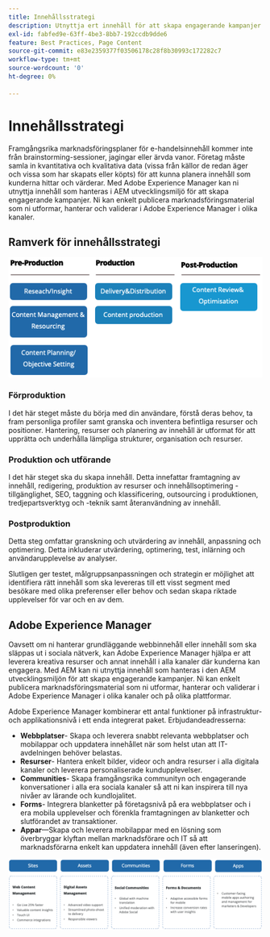 ```yaml
---
title: Innehållsstrategi
description: Utnyttja ert innehåll för att skapa engagerande kampanjer som engagerar era kunder.
exl-id: fabfed9e-63ff-4be3-8bb7-192ccdb9dde6
feature: Best Practices, Page Content
source-git-commit: e83e2359377f03506178c28f8b30993c172282c7
workflow-type: tm+mt
source-wordcount: '0'
ht-degree: 0%

---
```


# Innehållsstrategi

Framgångsrika marknadsföringsplaner för e-handelsinnehåll kommer inte från brainstorming-sessioner, jagingar eller ärvda vanor. Företag måste samla in kvantitativa och kvalitativa data (vissa från källor de redan äger och vissa som har skapats eller köpts) för att kunna planera innehåll som kunderna hittar och värderar. Med Adobe Experience Manager kan ni utnyttja innehåll som hanteras i AEM utvecklingsmiljö för att skapa engagerande kampanjer. Ni kan enkelt publicera marknadsföringsmaterial som ni utformar, hanterar och validerar i Adobe Experience Manager i olika kanaler.

## Ramverk för innehållsstrategi

![Ramverksdiagram för innehållsstrategi](../../assets/playbooks/content-strategy-framework.png)

### Förproduktion

I det här steget måste du börja med din användare, förstå deras behov, ta fram personliga profiler samt granska och inventera befintliga resurser och positioner. Hantering, resurser och planering av innehåll är utformat för att upprätta och underhålla lämpliga strukturer, organisation och resurser.

### Produktion och utförande

I det här steget ska du skapa innehåll. Detta innefattar framtagning av innehåll, redigering, produktion av resurser och innehållsoptimering - tillgänglighet, SEO, taggning och klassificering, outsourcing i produktionen, tredjepartsverktyg och -teknik samt återanvändning av innehåll.

### Postproduktion

Detta steg omfattar granskning och utvärdering av innehåll, anpassning och optimering. Detta inkluderar utvärdering, optimering, test, inlärning och användarupplevelse av analyser.

Slutligen ger testet, målgruppsanpassningen och strategin er möjlighet att identifiera rätt innehåll som ska levereras till ett visst segment med besökare med olika preferenser eller behov och sedan skapa riktade upplevelser för var och en av dem.

## Adobe Experience Manager

Oavsett om ni hanterar grundläggande webbinnehåll eller innehåll som ska släppas ut i sociala nätverk, kan Adobe Experience Manager hjälpa er att leverera kreativa resurser och annat innehåll i alla kanaler där kunderna kan engagera. Med AEM kan ni utnyttja innehåll som hanteras i den AEM utvecklingsmiljön för att skapa engagerande kampanjer. Ni kan enkelt publicera marknadsföringsmaterial som ni utformar, hanterar och validerar i Adobe Experience Manager i olika kanaler och på olika plattformar.

Adobe Experience Manager kombinerar ett antal funktioner på infrastruktur- och applikationsnivå i ett enda integrerat paket. Erbjudandeadresserna:

- **Webbplatser**- Skapa och leverera snabbt relevanta webbplatser och mobilappar och uppdatera innehållet när som helst utan att IT-avdelningen behöver belastas.
- **Resurser**- Hantera enkelt bilder, videor och andra resurser i alla digitala kanaler och leverera personaliserade kundupplevelser.
- **Communities**- Skapa framgångsrika communityn och engagerande konversationer i alla era sociala kanaler så att ni kan inspirera till nya nivåer av lärande och kundlojalitet.
- **Forms**- Integrera blanketter på företagsnivå på era webbplatser och i era mobila upplevelser och förenkla framtagningen av blanketter och slutförandet av transaktioner.
- **Appar**—Skapa och leverera mobilappar med en lösning som överbryggar klyftan mellan marknadsförare och IT så att marknadsförarna enkelt kan uppdatera innehåll (även efter lanseringen).

![Ramverksdiagram för innehållsstrategi](../../assets/playbooks/content-strategy-framework2.png)
